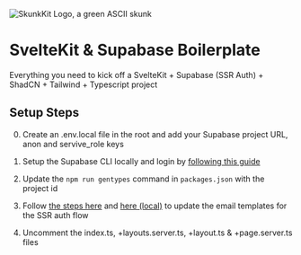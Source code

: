 ![SkunkKit Logo, a green ASCII skunk](https://github.com/coppinger/skunkkit/blob/master/skunkkit-logo.png?raw=true)

# SvelteKit & Supabase Boilerplate

Everything you need to kick off a SvelteKit + Supabase (SSR Auth) + ShadCN + Tailwind + Typescript project

## Setup Steps

0. Create an .env.local file in the root and add your Supabase project URL, anon and servive_role keys

1. Setup the Supabase CLI locally and login by [following this guide](https://supabase.com/docs/guides/cli/getting-started)

2. Update the `npm run gentypes` command in `packages.json` with the project id

3. Follow [the steps here](https://supabase.com/docs/guides/auth/server-side/email-based-auth-with-pkce-flow-for-ssr?framework=sveltekit) and [here (local)](https://supabase.com/docs/guides/cli/customizing-email-templates) to update the email templates for the SSR auth flow

4. Uncomment the index.ts, +layouts.server.ts, +layout.ts & +page.server.ts files
